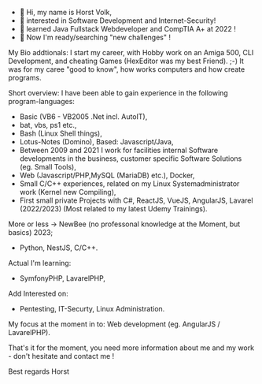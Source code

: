 - 👋 Hi, my name is Horst Volk,
- 👀 interested in Software Development and Internet-Security!
- 🌱 learned Java Fullstack Webdeveloper and CompTIA A+ at 2022 !
- 👀 Now I'm ready/searching "new challenges" !

My Bio addtionals:
I start my career, with Hobby work on an Amiga 500, CLI Development, and cheating Games (HexEditor was my best Friend). ;-)
It was for my caree "good to know", how works computers and how create programs.

Short overview: I have been able to gain experience in the following program-languages:
- Basic (VB6 - VB2005 .Net incl. AutoIT),
- bat, vbs, ps1 etc.,
- Bash (Linux Shell things),
- Lotus-Notes (Domino), Based: Javascript/Java,
- Between 2009 and 2021 I work for facilities internal Software developments in the business, 
  customer specific Software Solutions (eg. Small Tools),
- Web (Javascript/PHP,MySQL (MariaDB) etc.), Docker,
- Small C/C++ experiences, related on my Linux Systemadministrator work (Kernel new Compiling),
- First small private Projects with C#, ReactJS, VueJS, AngularJS, Lavarel (2022/2023) (Most related to my latest Udemy Trainings).

More or less -> NewBee (no professonal knowledge at the Moment, but basics) 2023;
- Python, NestJS, C/C++.

Actual I'm learning:
- SymfonyPHP, LavarelPHP,

Add Interested on:
- Pentesting, IT-Securty, Linux Administration.

My focus at the moment in to:
Web development (eg. AngularJS / LavarelPHP).

That's it for the moment, you need more information about me and my work - don't hesitate and contact me !

Best regards
Horst

<!---
HVolk-GE/HVolk-GE is a ✨ special ✨ repository because its `README.md` (this file) appears on your GitHub profile.
You can click the Preview link to take a look at your changes.
--->
